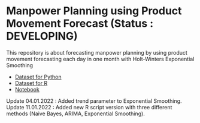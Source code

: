 # Manpower Planning using Product Movement Forecast (Status : DEVELOPING)

This repository is about forecasting manpower planning by using product movement forecasting each day in one month with Holt-Winters Exponential Smoothing
- [Dataset for Python](https://github.com/dhykac/manpower_planning/blob/main/PRODUCTIVITY%20DESEMBER%202021.XLSX)
- [Dataset for R](https://github.com/dhykac/manpower_planning/blob/main/manpower_planning.R)
- [Notebook](https://github.com/dhykac/manpower_planning/blob/main/Manpower_Planning.ipynb)

Update 04.01.2022 : Added trend parameter to Exponential Smoothing.
Update 11.01.2022 : Added new R script version with three different methods (Naive Bayes, ARIMA, Exponential Smoothing).
